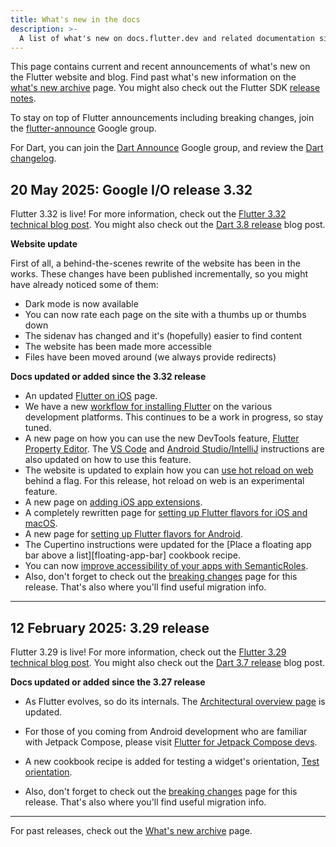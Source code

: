 ```yaml
---
title: What's new in the docs
description: >-
  A list of what's new on docs.flutter.dev and related documentation sites.
---
```


This page contains current and recent announcements
of what's new on the Flutter website and blog.
Find past what's new information on the
[what's new archive][] page.
You might also check out the
Flutter SDK [release notes][].

To stay on top of Flutter announcements including
breaking changes,
join the [flutter-announce][] Google group.

For Dart, you can join the [Dart Announce][] Google group,
and review the [Dart changelog][].

[Dart Announce]: {{site.groups}}/a/dartlang.org/g/announce
[Dart changelog]: {{site.github}}/dart-lang/sdk/blob/main/CHANGELOG.md
[flutter-announce]: {{site.groups}}/forum/#!forum/flutter-announce
[release notes]: /release/release-notes

## 20 May 2025: Google I/O release 3.32

Flutter 3.32 is live! For more information,
check out the [Flutter 3.32 technical blog post][3.32-tech].
You might also check out the [Dart 3.8 release][] blog post.

[3.32-tech]: {{site.medium}}/flutter/whats-new-in-flutter-3-32-40c1086bab6e
[Dart 3.8 release]: {{site.medium}}/dartlang/announcing-dart-3-8-724eaaec9f47

**Website update**

First of all, a behind-the-scenes rewrite of the website has
been in the works. These changes have been published incrementally,
so you might have already noticed some of them:

* Dark mode is now available
* You can now rate each page on the site with a thumbs up
  or thumbs down
* The sidenav has changed and it's (hopefully) easier to find content
* The website has been made more accessible
* Files have been moved around (we always provide redirects)

**Docs updated or added since the 3.32 release**

* An updated [Flutter on iOS][] page.
* We have a new [workflow for installing Flutter][] on the various
  development platforms. This continues to be a work in progress,
  so stay tuned.
* A new page on how you can use the new DevTools feature,
  [Flutter Property Editor][].
  The [VS Code][] and [Android Studio/IntelliJ][] instructions
  are also updated on how to use this feature.
* The website is updated to explain how
  you can [use hot reload on web][] behind a flag.
  For this release, hot reload on web is an experimental feature.
* A new page on [adding iOS app extensions][].
* A completely rewritten page for
  [setting up Flutter flavors for iOS and macOS][].
* A new page for [setting up Flutter flavors for Android][].
* The Cupertino instructions were updated for the
  [Place a floating app bar above a list][floating-app-bar]
  cookbook recipe.
* You can now
  [improve accessibility of your apps with SemanticRoles][semantic-roles].
* Also, don't forget to check out the [breaking changes][bc-3.32]
  page for this release. That's also where you'll find useful
  migration info.

[Architectural overview page]: /resources/architectural-overview
[bc-3.32]: /release/breaking-changes#released-in-flutter-3-32

[adding iOS app extensions]: /platform-integration/ios/app-extensions
[Android Studio/IntelliJ]: /tools/android-studio#property-editor
[floating app bar]: /cookbook/lists/floating-app-bar
[Flutter on iOS]: https://flutter.dev/multi-platform/ios
[Flutter Property Editor]: /tools/property-editor
[semantic-roles]: /ui/accessibility-and-internationalization/accessibility#enhancing-accessibility-with-semantic-roles
[setting up Flutter flavors for Android]: /deployment/flavors
[setting up Flutter flavors for iOS and macOS]: /deployment/flavors-ios
[use hot reload on web]: /platform-integration/web/building#hot-reload-web
[VS Code]: /tools/vs-code#property-editor
[workflow for installing Flutter]: /install

---

## 12 February 2025: 3.29 release

Flutter 3.29 is live! For more information,
check out the [Flutter 3.29 technical blog post][3.29-tech].
You might also check out the [Dart 3.7 release][] blog post.

[3.29-tech]: {{site.medium}}/flutter/whats-new-in-flutter-3-29-f90c380c2317
[Dart 3.7 release]: {{site.medium}}/dartlang/announcing-dart-3-7-bf864a1b195c

**Docs updated or added since the 3.27 release**

* As Flutter evolves, so do its internals. The
  [Architectural overview page][] is updated.

* For those of you coming from Android development
  who are familiar with Jetpack Compose, please visit
  [Flutter for Jetpack Compose devs][].

* A new cookbook recipe is added for testing a
  widget's orientation, [Test orientation][].

* Also, don't forget to check out the [breaking changes][bc-3.29]
  page for this release. That's also where you'll find useful
  migration info.

[Architectural overview page]: /resources/architectural-overview
[bc-3.29]: /release/breaking-changes#released-in-flutter-3-29
[Dart 3.7 release]: {{site.medium}}/dartlang/announcing-dart-3-7-bf864a1b195c
[Flutter for Jetpack Compose devs]: /get-started/flutter-for/compose-devs
[Test orientation]: /cookbook/testing/widget/orientation

---

For past releases, check out the
[What's new archive][] page.

[What's new archive]: /release/archive-whats-new

